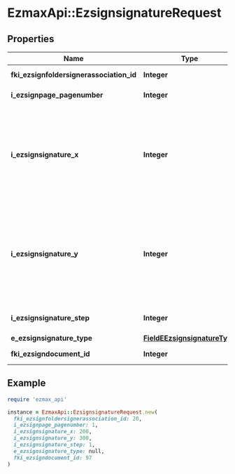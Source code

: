 # EzmaxApi::EzsignsignatureRequest

## Properties

| Name | Type | Description | Notes |
| ---- | ---- | ----------- | ----- |
| **fki_ezsignfoldersignerassociation_id** | **Integer** | The unique ID of the Ezsignfoldersignerassociation |  |
| **i_ezsignpage_pagenumber** | **Integer** | The page number in the Ezsigndocument |  |
| **i_ezsignsignature_x** | **Integer** | The X coordinate (Horizontal) where to put the signature block on the page.  Coordinate is calculated at 100dpi (dot per inch). So for example, if you want to put the signature block 2 inches from the left border of the page, you would use \&quot;200\&quot; for the X coordinate. |  |
| **i_ezsignsignature_y** | **Integer** | The Y coordinate (Vertical) where to put the signature block on the page.  Coordinate is calculated at 100dpi (dot per inch). So for example, if you want to put the signature block 3 inches from the top border of the page, you would use \&quot;300\&quot; for the Y coordinate. |  |
| **i_ezsignsignature_step** | **Integer** | The step when the Ezsignsigner will be invited to sign or fill form fields |  |
| **e_ezsignsignature_type** | [**FieldEEzsignsignatureType**](FieldEEzsignsignatureType.md) |  |  |
| **fki_ezsigndocument_id** | **Integer** | The unique ID of the Ezsigndocument |  |

## Example

```ruby
require 'ezmax_api'

instance = EzmaxApi::EzsignsignatureRequest.new(
  fki_ezsignfoldersignerassociation_id: 20,
  i_ezsignpage_pagenumber: 1,
  i_ezsignsignature_x: 200,
  i_ezsignsignature_y: 300,
  i_ezsignsignature_step: 1,
  e_ezsignsignature_type: null,
  fki_ezsigndocument_id: 97
)
```

